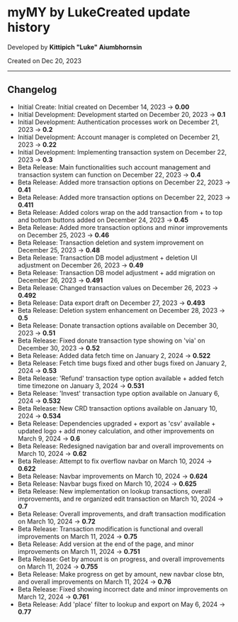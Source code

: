 # myMY by LukeCreated update history

Developed by __Kittipich "Luke" Aiumbhornsin__

Created on Dec 20, 2023

---

## Changelog

- Initial Create: Initial created on December 14, 2023 -> __0.00__
- Initial Development: Development started on December 20, 2023 -> __0.1__
- Initial Development: Authentication processes work on December 21, 2023 -> __0.2__
- Initial Development: Account manager is completed on December 21, 2023 -> __0.22__
- Initial Development: Implementing transaction system on December 22, 2023 -> __0.3__
- Beta Release: Main functionalities such account management and transaction system can function on December 22, 2023 -> __0.4__
- Beta Release: Added more transaction options on December 22, 2023 -> __0.41__
- Beta Release: Added more transaction options on December 22, 2023 -> __0.411__
- Beta Release: Added colors wrap on the add transaction from + to top and bottom buttons added on December 24, 2023 -> __0.45__
- Beta Release: Added more transaction options and minor improvements on December 25, 2023 -> __0.46__
- Beta Release: Transaction deletion and system improvement on December 25, 2023 -> __0.48__
- Beta Release: Transaction DB model adjustment + deletion UI adjustment on December 26, 2023 -> __0.49__
- Beta Release: Transaction DB model adjustment + add migration on December 26, 2023 -> __0.491__
- Beta Release: Changed transaction values on December 26, 2023 -> __0.492__
- Beta Release: Data export draft on December 27, 2023 -> __0.493__
- Beta Release: Deletion system enhancement on December 28, 2023 -> __0.5__
- Beta Release: Donate transaction options available on December 30, 2023 -> __0.51__
- Beta Release: Fixed donate transaction type showing on 'via' on December 30, 2023 -> __0.52__
- Beta Release: Added data fetch time on January 2, 2024 -> __0.522__
- Beta Release: Fetch time bugs fixed and other bugs fixed on January 2, 2024 -> __0.53__
- Beta Release: 'Refund' transaction type option available + added fetch time timezone on January 3, 2024 -> __0.531__
- Beta Release: 'Invest' transaction type option available on January 6, 2024 -> __0.532__
- Beta Release: New CRD transaction options available on January 10, 2024 -> __0.534__
- Beta Release: Dependencies upgraded + export as 'csv' available + updated logo + add money calculation, and other improvements on March 9, 2024 -> __0.6__
- Beta Release: Redesigned navigation bar and overall improvements on March 10, 2024 -> __0.62__
- Beta Release: Attempt to fix overflow navbar on March 10, 2024 -> __0.622__
- Beta Release: Navbar improvements on March 10, 2024 -> __0.624__
- Beta Release: Navbar bugs fixed on March 10, 2024 -> __0.625__
- Beta Release: New implementation on lookup transactions, overall improvements, and re organized edit transaction on March 10, 2024 -> __0.7__
- Beta Release: Overall improvements, and draft transaction modification on March 10, 2024 -> __0.72__
- Beta Release: Transaction modification is functional and overall improvements on March 11, 2024 -> __0.75__
- Beta Release: Add version at the end of the page, and minor improvements on March 11, 2024 -> __0.751__
- Beta Release: Get by amount is on progress, and overall improvements on March 11, 2024 -> __0.755__
- Beta Release: Make progress on get by amount, new navbar close btn, and overall improvements on March 11, 2024 -> __0.76__
- Beta Release: Fixed showing incorrect date and minor improvements on March 12, 2024 -> __0.761__
- Beta Release: Add 'place' filter to lookup and export on May 6, 2024 -> __0.77__
